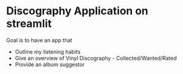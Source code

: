 # Discography Application on streamlit

Goal is to have an app that
* Outline my listening habits
* Give an overview of Vinyl Discography - Collected/Wanted/Rated
* Provide an album suggestor
